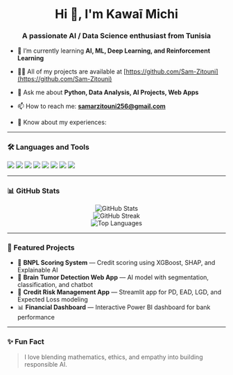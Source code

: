 <h1 align="center">Hi 👋, I'm Kawaī Michi</h1>
<h3 align="center">A passionate AI / Data Science enthusiast from Tunisia</h3>

- 🌱 I’m currently learning **AI, ML, Deep Learning, and Reinforcement Learning**

- 👨‍💻 All of my projects are available at [https://github.com/Sam-Zitouni](https://github.com/Sam-Zitouni)

- 💬 Ask me about **Python, Data Analysis, AI Projects, Web Apps**

- 📫 How to reach me: **samarzitouni256@gmail.com**

- 📄 Know about my experiences: [](#)

---

### 🛠️ Languages and Tools
<p align="left">
  <img src="https://img.shields.io/badge/Python-3776AB?style=flat&logo=python&logoColor=white"/>
  <img src="https://img.shields.io/badge/NumPy-013243?style=flat&logo=numpy&logoColor=white"/>
  <img src="https://img.shields.io/badge/Pandas-150458?style=flat&logo=pandas&logoColor=white"/>
  <img src="https://img.shields.io/badge/Scikit%20Learn-F7931E?style=flat&logo=scikit-learn&logoColor=white"/>
  <img src="https://img.shields.io/badge/XGBoost-EC6526?style=flat&logo=OpenCV&logoColor=white"/>
  <img src="https://img.shields.io/badge/Flask-000000?style=flat&logo=flask&logoColor=white"/>
  <img src="https://img.shields.io/badge/Streamlit-FF4B4B?style=flat&logo=streamlit&logoColor=white"/>
  <img src="https://img.shields.io/badge/React-20232A?style=flat&logo=react&logoColor=61DAFB"/>
</p>

---

### 📊 GitHub Stats
<p align="center">
  <img src="https://github-readme-stats.vercel.app/api?username=Sam-Zitouni&show_icons=true&theme=tokyonight" alt="GitHub Stats"/>
  <br />
  <img src="https://github-readme-streak-stats.herokuapp.com/?user=Sam-Zitouni&theme=tokyonight" alt="GitHub Streak"/>
  <br />
  <img src="https://github-readme-stats.vercel.app/api/top-langs/?username=Sam-Zitouni&layout=compact&theme=tokyonight" alt="Top Languages"/>
</p>

---

### 🚀 Featured Projects
- 🎯 **BNPL Scoring System** — Credit scoring using XGBoost, SHAP, and Explainable AI
- 🧠 **Brain Tumor Detection Web App** — AI model with segmentation, classification, and chatbot
- 💼 **Credit Risk Management App** — Streamlit app for PD, EAD, LGD, and Expected Loss modeling
- 📊 **Financial Dashboard** — Interactive Power BI dashboard for bank performance

---

### ✨ Fun Fact
> I love blending mathematics, ethics, and empathy into building responsible AI.

